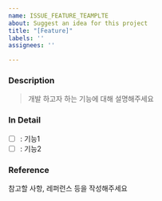 ```yaml
---
name: ISSUE_FEATURE_TEAMPLTE
about: Suggest an idea for this project
title: "[Feature]"
labels: ''
assignees: ''

---
```


### Description
> 개발 하고자 하는 기능에 대해 설명해주세요

### In Detail
- [ ] : 기능1
- [ ] : 기능2

### Reference
참고할 사항, 레퍼런스 등을 작성해주세요
